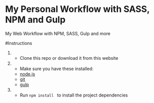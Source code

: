 # My Personal Workflow with SASS, NPM and Gulp
My Web Workflow with NPM, SASS, Gulp and more

#Instructions
1. - Clone this repo or download it from this website

2. - Make sure you have these installed:
    - [node.js](http://nodejs.org/)
    - [git](http://git-scm.com/)
    - [gulp](http://gulpjs.com/)

3. - Run `npm install ` to install the project dependencies